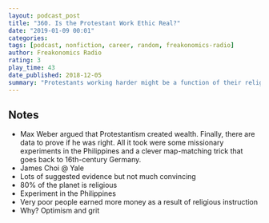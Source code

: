 ```yaml
---
layout: podcast_post
title: "360. Is the Protestant Work Ethic Real?"
date: "2019-01-09 00:01"
categories:
tags: [podcast, nonfiction, career, random, freakonomics-radio]
author: Freakonomics Radio
rating: 3
play_time: 43
date_published: 2018-12-05
summary: "Protestants working harder might be a function of their religion. It's still up in the air. Circumstantial evidence points to the fact religion might have an effect."
---
```


## Notes

* Max Weber argued that Protestantism created wealth. Finally, there are data to
prove if he was right. All it took were some missionary experiments in the
Philippines and a clever map-matching trick that goes back to 16th-century
Germany.
* James Choi @ Yale
* Lots of suggested evidence but not much convincing
* 80% of the planet is religious
* Experiment in the Philippines
* Very poor people earned more money as a result of religious instruction
* Why? Optimism and grit
